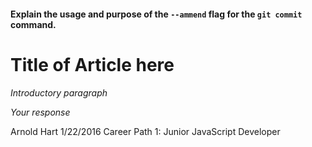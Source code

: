 
#### Explain the usage and purpose of the  `--ammend` flag for the `git commit` command.

# Title of Article here

*Introductory paragraph*

*Your response*





Arnold Hart
1/22/2016
Career Path 1: Junior JavaScript Developer
